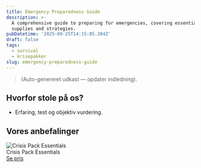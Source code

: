 ```yaml
---
title: Emergency Preparedness Guide
description: >-
  A comprehensive guide to preparing for emergencies, covering essential
  supplies and strategies.
pubDatetime: '2025-09-25T14:15:05.204Z'
draft: false
tags:
  - survival
  - krisepakker
slug: emergency-preparedness-guide
---
```

> (Auto-genereret udkast — opdater indledning).

## Hvorfor stole på os?
- Erfaring, test og objektiv vurdering.

## Vores anbefalinger


<!-- Auto: Affiliate-kort fra Products/SKUs -->

<div class="aff-card"><img src="abstract_15.png (https://v5.airtableusercontent.com/v3/u/45/45/1758823200000/upzGsNloTnNBqd-dk2q-cw/_kpIxKHx4CqSkEey2E0QwGZwWj9Q0F0kmUDvc0jasjNbb4IYDp9QZ5oBV5jT58ozZR2C373NZwP__y6_oSw-V4ahAkCi_5FUYxZ-x-f7jmDjZd9jeZ-URJH3ziquAEsBONTQV3KCntCqVjXYAgA62GBhBc51db1cRRrriqcbdvw/2JM4wiHvLNpvoRI3BO4vc2TsIzCw6NHpXLROYI9vC-I)" alt="Crisis Pack Essentials" class="aff-card__img" /><div class="aff-card__meta"><div class="aff-card__title">Crisis Pack Essentials</div><a class="aff-btn" href="https://affiliate.homeessentialsee62.com/deal789?utm_source=klartilalt&utm_medium=affiliate&subid=emergency-preparedness-guide-2025-09-25" rel="sponsored nofollow noopener" target="_blank">Se pris</a></div></div>

